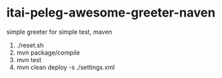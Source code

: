 # itai-peleg-awesome-greeter-naven
simple greeter for simple test, maven

1. ./reset.sh
2. mvn package/compile
3. mvn test
4. mvn clean deploy -s ./settings.xml